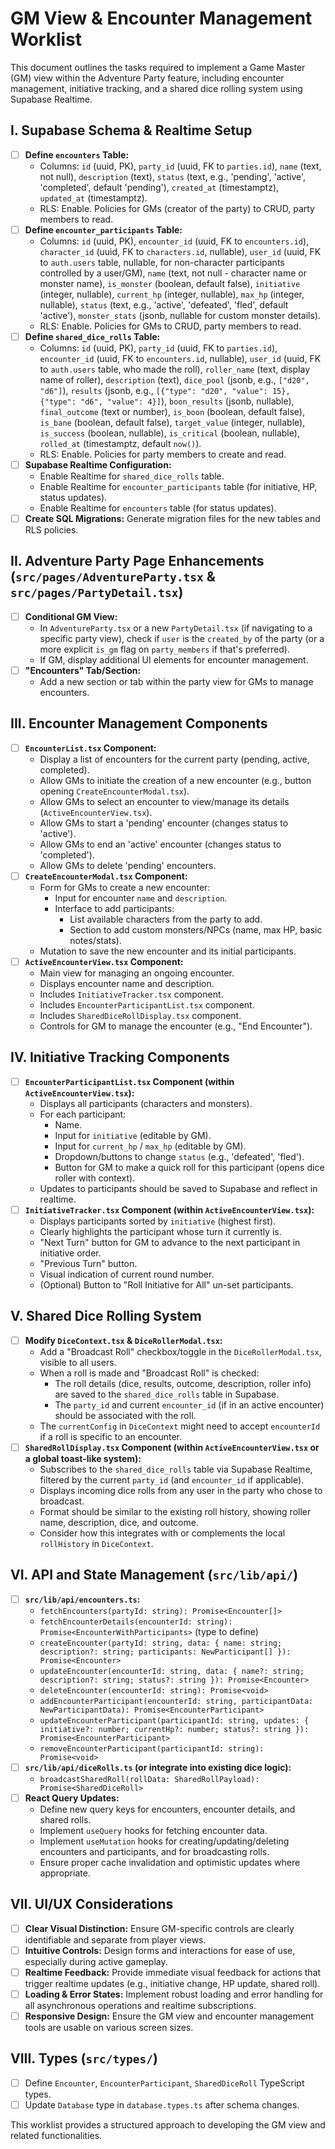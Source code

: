 # GM View & Encounter Management Worklist

This document outlines the tasks required to implement a Game Master (GM) view within the Adventure Party feature, including encounter management, initiative tracking, and a shared dice rolling system using Supabase Realtime.

## I. Supabase Schema & Realtime Setup

*   [ ] **Define `encounters` Table:**
    *   Columns: `id` (uuid, PK), `party_id` (uuid, FK to `parties.id`), `name` (text, not null), `description` (text), `status` (text, e.g., 'pending', 'active', 'completed', default 'pending'), `created_at` (timestamptz), `updated_at` (timestamptz).
    *   RLS: Enable. Policies for GMs (creator of the party) to CRUD, party members to read.
*   [ ] **Define `encounter_participants` Table:**
    *   Columns: `id` (uuid, PK), `encounter_id` (uuid, FK to `encounters.id`), `character_id` (uuid, FK to `characters.id`, nullable), `user_id` (uuid, FK to `auth.users` table, nullable, for non-character participants controlled by a user/GM), `name` (text, not null - character name or monster name), `is_monster` (boolean, default false), `initiative` (integer, nullable), `current_hp` (integer, nullable), `max_hp` (integer, nullable), `status` (text, e.g., 'active', 'defeated', 'fled', default 'active'), `monster_stats` (jsonb, nullable for custom monster details).
    *   RLS: Enable. Policies for GMs to CRUD, party members to read.
*   [ ] **Define `shared_dice_rolls` Table:**
    *   Columns: `id` (uuid, PK), `party_id` (uuid, FK to `parties.id`), `encounter_id` (uuid, FK to `encounters.id`, nullable), `user_id` (uuid, FK to `auth.users` table, who made the roll), `roller_name` (text, display name of roller), `description` (text), `dice_pool` (jsonb, e.g., `["d20", "d6"]`), `results` (jsonb, e.g., `[{"type": "d20", "value": 15}, {"type": "d6", "value": 4}]`), `boon_results` (jsonb, nullable), `final_outcome` (text or number), `is_boon` (boolean, default false), `is_bane` (boolean, default false), `target_value` (integer, nullable), `is_success` (boolean, nullable), `is_critical` (boolean, nullable), `rolled_at` (timestamptz, default `now()`).
    *   RLS: Enable. Policies for party members to create and read.
*   [ ] **Supabase Realtime Configuration:**
    *   Enable Realtime for `shared_dice_rolls` table.
    *   Enable Realtime for `encounter_participants` table (for initiative, HP, status updates).
    *   Enable Realtime for `encounters` table (for status updates).
*   [ ] **Create SQL Migrations:** Generate migration files for the new tables and RLS policies.

## II. Adventure Party Page Enhancements (`src/pages/AdventureParty.tsx` & `src/pages/PartyDetail.tsx`)

*   [ ] **Conditional GM View:**
    *   In `AdventureParty.tsx` or a new `PartyDetail.tsx` (if navigating to a specific party view), check if `user` is the `created_by` of the party (or a more explicit `is_gm` flag on `party_members` if that's preferred).
    *   If GM, display additional UI elements for encounter management.
*   [ ] **"Encounters" Tab/Section:**
    *   Add a new section or tab within the party view for GMs to manage encounters.

## III. Encounter Management Components

*   [ ] **`EncounterList.tsx` Component:**
    *   Display a list of encounters for the current party (pending, active, completed).
    *   Allow GMs to initiate the creation of a new encounter (e.g., button opening `CreateEncounterModal.tsx`).
    *   Allow GMs to select an encounter to view/manage its details (`ActiveEncounterView.tsx`).
    *   Allow GMs to start a 'pending' encounter (changes status to 'active').
    *   Allow GMs to end an 'active' encounter (changes status to 'completed').
    *   Allow GMs to delete 'pending' encounters.
*   [ ] **`CreateEncounterModal.tsx` Component:**
    *   Form for GMs to create a new encounter:
        *   Input for encounter `name` and `description`.
        *   Interface to add participants:
            *   List available characters from the party to add.
            *   Section to add custom monsters/NPCs (name, max HP, basic notes/stats).
    *   Mutation to save the new encounter and its initial participants.
*   [ ] **`ActiveEncounterView.tsx` Component:**
    *   Main view for managing an ongoing encounter.
    *   Displays encounter name and description.
    *   Includes `InitiativeTracker.tsx` component.
    *   Includes `EncounterParticipantList.tsx` component.
    *   Includes `SharedDiceRollDisplay.tsx` component.
    *   Controls for GM to manage the encounter (e.g., "End Encounter").

## IV. Initiative Tracking Components

*   [ ] **`EncounterParticipantList.tsx` Component (within `ActiveEncounterView.tsx`):**
    *   Displays all participants (characters and monsters).
    *   For each participant:
        *   Name.
        *   Input for `initiative` (editable by GM).
        *   Input for `current_hp` / `max_hp` (editable by GM).
        *   Dropdown/buttons to change `status` (e.g., 'defeated', 'fled').
        *   Button for GM to make a quick roll for this participant (opens dice roller with context).
    *   Updates to participants should be saved to Supabase and reflect in realtime.
*   [ ] **`InitiativeTracker.tsx` Component (within `ActiveEncounterView.tsx`):**
    *   Displays participants sorted by `initiative` (highest first).
    *   Clearly highlights the participant whose turn it currently is.
    *   "Next Turn" button for GM to advance to the next participant in initiative order.
    *   "Previous Turn" button.
    *   Visual indication of current round number.
    *   (Optional) Button to "Roll Initiative for All" un-set participants.

## V. Shared Dice Rolling System

*   [ ] **Modify `DiceContext.tsx` & `DiceRollerModal.tsx`:**
    *   Add a "Broadcast Roll" checkbox/toggle in the `DiceRollerModal.tsx`, visible to all users.
    *   When a roll is made and "Broadcast Roll" is checked:
        *   The roll details (dice, results, outcome, description, roller info) are saved to the `shared_dice_rolls` table in Supabase.
        *   The `party_id` and current `encounter_id` (if in an active encounter) should be associated with the roll.
    *   The `currentConfig` in `DiceContext` might need to accept `encounterId` if a roll is specific to an encounter.
*   [ ] **`SharedRollDisplay.tsx` Component (within `ActiveEncounterView.tsx` or a global toast-like system):**
    *   Subscribes to the `shared_dice_rolls` table via Supabase Realtime, filtered by the current `party_id` (and `encounter_id` if applicable).
    *   Displays incoming dice rolls from any user in the party who chose to broadcast.
    *   Format should be similar to the existing roll history, showing roller name, description, dice, and outcome.
    *   Consider how this integrates with or complements the local `rollHistory` in `DiceContext`.

## VI. API and State Management (`src/lib/api/`)

*   [ ] **`src/lib/api/encounters.ts`:**
    *   `fetchEncounters(partyId: string): Promise<Encounter[]>`
    *   `fetchEncounterDetails(encounterId: string): Promise<EncounterWithParticipants>` (type to define)
    *   `createEncounter(partyId: string, data: { name: string; description?: string; participants: NewParticipant[] }): Promise<Encounter>`
    *   `updateEncounter(encounterId: string, data: { name?: string; description?: string; status?: string }): Promise<Encounter>`
    *   `deleteEncounter(encounterId: string): Promise<void>`
    *   `addEncounterParticipant(encounterId: string, participantData: NewParticipantData): Promise<EncounterParticipant>`
    *   `updateEncounterParticipant(participantId: string, updates: { initiative?: number; currentHp?: number; status?: string }): Promise<EncounterParticipant>`
    *   `removeEncounterParticipant(participantId: string): Promise<void>`
*   [ ] **`src/lib/api/diceRolls.ts` (or integrate into existing dice logic):**
    *   `broadcastSharedRoll(rollData: SharedRollPayload): Promise<SharedDiceRoll>`
*   [ ] **React Query Updates:**
    *   Define new query keys for encounters, encounter details, and shared rolls.
    *   Implement `useQuery` hooks for fetching encounter data.
    *   Implement `useMutation` hooks for creating/updating/deleting encounters and participants, and for broadcasting rolls.
    *   Ensure proper cache invalidation and optimistic updates where appropriate.

## VII. UI/UX Considerations

*   [ ] **Clear Visual Distinction:** Ensure GM-specific controls are clearly identifiable and separate from player views.
*   [ ] **Intuitive Controls:** Design forms and interactions for ease of use, especially during active gameplay.
*   [ ] **Realtime Feedback:** Provide immediate visual feedback for actions that trigger realtime updates (e.g., initiative change, HP update, shared roll).
*   [ ] **Loading & Error States:** Implement robust loading and error handling for all asynchronous operations and realtime subscriptions.
*   [ ] **Responsive Design:** Ensure the GM view and encounter management tools are usable on various screen sizes.

## VIII. Types (`src/types/`)

*   [ ] Define `Encounter`, `EncounterParticipant`, `SharedDiceRoll` TypeScript types.
*   [ ] Update `Database` type in `database.types.ts` after schema changes.

This worklist provides a structured approach to developing the GM view and related functionalities.

